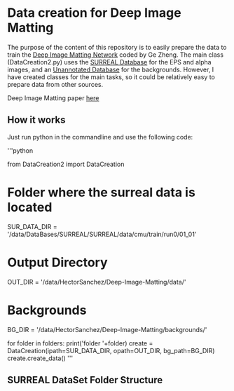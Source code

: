 # Data creation for Deep Image Matting

The purpose of the content of this repository is to easily prepare the data to train the [Deep Image Matting Network](https://github.com/Joker316701882/Deep-Image-Matting) coded by Ge Zheng. The main class (DataCreation2.py) uses the [SURREAL Database](https://github.com/gulvarol/surreal) for the EPS and alpha images, and an [Unannotated Database](http://host.robots.ox.ac.uk/pascal/VOC/databases.html#VOC2006) for the backgrounds. However, I have created classes for the main tasks, so it could be relatively easy to prepare data from other sources.

Deep Image Matting paper [here](https://arxiv.org/pdf/1703.03872.pdf)


## How it works

Just run python in the commandline and use the following code:

'''python

from DataCreation2 import DataCreation

# Folder where the surreal data is located
SUR_DATA_DIR = '/data/DataBases/SURREAL/SURREAL/data/cmu/train/run0/01_01'

# Output Directory
OUT_DIR = '/data/HectorSanchez/Deep-Image-Matting/data/'

# Backgrounds 
BG_DIR = '/data/HectorSanchez/Deep-Image-Matting/backgrounds/'

for folder in folders:
  print('folder '+folder)
  create = DataCreation(ipath=SUR_DATA_DIR, opath=OUT_DIR, bg_path=BG_DIR)
  create.create_data()
'''

## SURREAL DataSet Folder Structure


